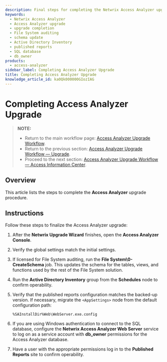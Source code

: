 ```yaml
---
description: Final steps for completing the Netwrix Access Analyzer upgrade, including schema updates, settings verification, and published reports validation.
keywords:
  - Netwrix Access Analyzer
  - Access Analyzer upgrade
  - upgrade completion
  - File System auditing
  - schema update
  - Active Directory Inventory
  - published reports
  - SQL database
  - db_owner
products:
  - access-analyzer
sidebar_label: Completing Access Analyzer Upgrade
title: Completing Access Analyzer Upgrade
knowledge_article_id: ka0Qk000000GIozIAG
---
```


# Completing Access Analyzer Upgrade

> **NOTE:**
> - Return to the main workflow page: [Access Analyzer Upgrade Workflow](/docs/kb/accessanalyzer/access-analyzer-upgrade-workflow.md).
> - Return to the previous section: [Access Analyzer Upgrade Workflow — Upgrade](/docs/kb/accessanalyzer/access-analyzer-upgrade-workflow-upgrade.md).
> - Proceed to the next section: [Access Analyzer Upgrade Workflow — Access Information Center](/docs/kb/accessanalyzer/access-analyzer-upgrade-workflow-aic.md).



## Overview

This article lists the steps to complete the **Access Analyzer** upgrade procedure.

## Instructions

Follow these steps to finalize the Access Analyzer upgrade:

1. After the **Netwrix Upgrade Wizard** finishes, open the **Access Analyzer Console**.
2. Verify the global settings match the initial settings.
3. If licensed for File System auditing, run the **File System\0-CreateSchema** job. This updates the schema for the tables, views, and functions used by the rest of the File System solution.
4. Run the **Active Directory Inventory** group from the **Schedules** node to confirm operability.
5. Verify that the published reports configuration matches the backed-up version. If necessary, migrate the `<AppSettings>` node from the default configuration path:

   ```registry
   %SAInstallDir%Web\WebServer.exe.config
   ```

6. If you are using Windows authentication to connect to the SQL database, configure the **Netwrix Access Analyzer Web Server** service to log on as a service account with **db_owner** permissions for the Access Analyzer database.
7. Have a user with the appropriate permissions log in to the **Published Reports** site to confirm operability.
